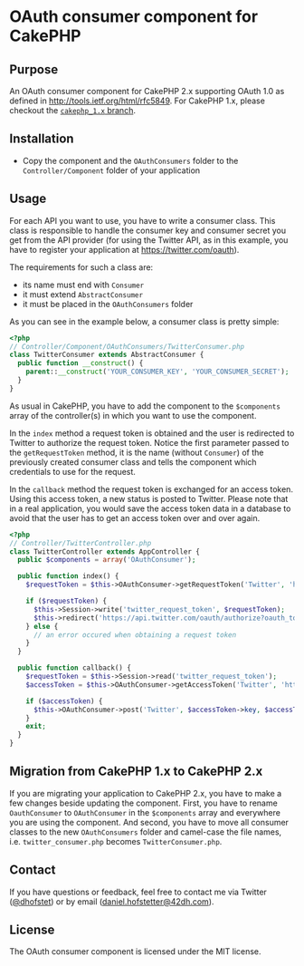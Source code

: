 # OAuth consumer component for CakePHP

## Purpose

An OAuth consumer component for CakePHP 2.x supporting OAuth 1.0 as defined in http://tools.ietf.org/html/rfc5849. For CakePHP 1.x, please checkout the [`cakephp_1.x` branch](https://github.com/cakebaker/oauth-consumer-component/tree/cakephp_1.x).

## Installation

* Copy the component and the `OAuthConsumers` folder to the `Controller/Component` folder of your application

## Usage

For each API you want to use, you have to write a consumer class. This class is responsible to handle the consumer key and consumer secret you get from the API provider (for using the Twitter API, as in this example, you have to register your application at https://twitter.com/oauth).

The requirements for such a class are:

* its name must end with `Consumer`
* it must extend `AbstractConsumer`
* it must be placed in the `OAuthConsumers` folder

As you can see in the example below, a consumer class is pretty simple:

```php
<?php
// Controller/Component/OAuthConsumers/TwitterConsumer.php
class TwitterConsumer extends AbstractConsumer {
  public function __construct() {
    parent::__construct('YOUR_CONSUMER_KEY', 'YOUR_CONSUMER_SECRET');
  }
}
```
As usual in CakePHP, you have to add the component to the `$components` array of the controller(s) in which you want to use the component.

In the `index` method a request token is obtained and the user is redirected to Twitter to authorize the request token. Notice the first parameter passed to the `getRequestToken` method, it is the name (without `Consumer`) of the previously created consumer class and tells the component which credentials to use for the request.

In the `callback` method the request token is exchanged for an access token. Using this access token, a new status is posted to Twitter. Please note that in a real application, you would save the access token data in a database to avoid that the user has to get an access token over and over again.

```php
<?php
// Controller/TwitterController.php
class TwitterController extends AppController {
  public $components = array('OAuthConsumer');

  public function index() {
    $requestToken = $this->OAuthConsumer->getRequestToken('Twitter', 'https://api.twitter.com/oauth/request_token', 'http://' . $_SERVER['HTTP_HOST'] . '/twitter/callback');

    if ($requestToken) {
      $this->Session->write('twitter_request_token', $requestToken);
      $this->redirect('https://api.twitter.com/oauth/authorize?oauth_token=' . $requestToken->key);
    } else {
      // an error occured when obtaining a request token
    }
  }

  public function callback() {
    $requestToken = $this->Session->read('twitter_request_token');
    $accessToken = $this->OAuthConsumer->getAccessToken('Twitter', 'https://api.twitter.com/oauth/access_token', $requestToken);

    if ($accessToken) {
      $this->OAuthConsumer->post('Twitter', $accessToken->key, $accessToken->secret, 'https://api.twitter.com/1/statuses/update.json', array('status' => 'hello world!'));
    }
    exit;
  }
}
```

## Migration from CakePHP 1.x to CakePHP 2.x

If you are migrating your application to CakePHP 2.x, you have to make a few changes beside updating the component. First, you have to rename `OauthConsumer` to `OAuthConsumer` in the `$components` array and everywhere you are using the component. And second, you have to move all consumer classes to the new `OAuthConsumers` folder and camel-case the file names, i.e. `twitter_consumer.php` becomes `TwitterConsumer.php`.

## Contact

If you have questions or feedback, feel free to contact me via Twitter ([@dhofstet](https://twitter.com/dhofstet)) or by email (daniel.hofstetter@42dh.com).

## License

The OAuth consumer component is licensed under the MIT license.
